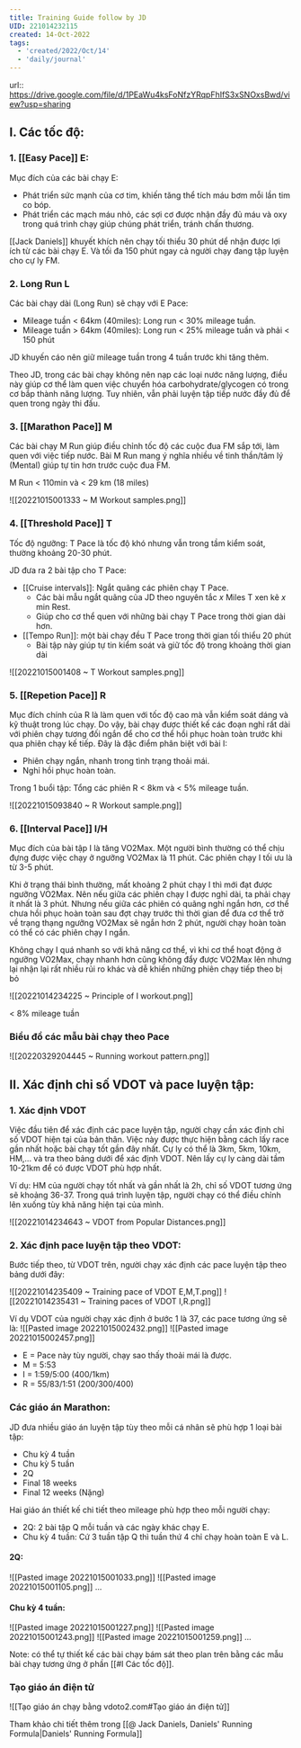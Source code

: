 ```yaml
---
title: Training Guide follow by JD
UID: 221014232115
created: 14-Oct-2022
tags:
  - 'created/2022/Oct/14'
  - 'daily/journal'
---
```

url:: https://drive.google.com/file/d/1PEaWu4ksFoNfzYRqpFhIfS3xSNOxsBwd/view?usp=sharing

## I. Các tốc độ:
### 1. [[Easy Pace]] **E**: 

Mục đích của các bài chạy E:
- Phát triển sức mạnh của cơ tim, khiến tăng thể tích máu bơm mỗi lần tim co bóp.
- Phát triển các mạch máu nhỏ, các sợi cơ được nhận đầy đủ máu và oxy trong quá trình chạy giúp chúng phát triển, tránh chấn thương.

[[Jack Daniels]] khuyết khích nên chạy tối thiểu 30 phút dể nhận được lợi ích từ các bài chạy E. Và tối đa 150 phút ngay cả người chạy đang tập luyện cho cự ly FM.

### 2. Long Run **L**
Các bài chạy dài (Long Run) sẽ chạy với E Pace: 
- Mileage tuần < 64km (40miles): Long run < 30% mileage tuần.
- Mileage tuần > 64km (40miles): Long run < 25% mileage tuần và phải < 150 phút

JD khuyến cáo nên giữ mileage tuần trong 4 tuần trước khi tăng thêm.

Theo JD, trong các bài chạy không nên nạp các loại nước năng lượng, điều này giúp cơ thể làm quen việc chuyển hóa carbohydrate/glycogen có trong cơ bắp thành năng lượng. Tuy nhiên, vẫn phải luyện tập tiếp nước đầy đủ để quen trong ngày thi đấu.

### 3. [[Marathon Pace]] **M**

Các bài chạy M Run giúp điều chỉnh tốc độ các cuộc đua FM sắp tới, làm quen với việc tiếp nước. Bài M Run mang ý nghĩa nhiều về tinh thần/tâm lý (Mental) giúp tự tin hơn trước cuộc đua FM.

M Run < 110min và < 29 km (18 miles)

![[20221015001333 ~ M Workout samples.png]]

### 4. [[Threshold Pace]] **T**

Tốc độ ngưỡng: T Pace là tốc độ khó nhưng vẫn trong tầm kiểm soát, thường khoảng 20-30 phút.

JD đưa ra 2 bài tập cho T Pace:
- [[Cruise intervals]]: Ngắt quãng các phiên chạy T Pace.
	- Các bài mẫu ngắt quãng của JD theo nguyên tắc *x* Miles T xen kẽ  *x* min Rest.
	- Giúp cho cơ thể quen với những bài chạy T Pace trong thời gian dài hơn.
- [[Tempo Run]]: một bài chạy đều T Pace trong thời gian tối thiểu 20 phút
	- Bài tập này giúp tự tin kiểm soát và giữ tốc độ trong khoảng thời gian dài

![[20221015001408 ~ T Workout samples.png]]

### 5. [[Repetion Pace]] **R**

Mục đích chính của R là làm quen với tốc độ cao mà vẫn kiểm soát dáng và kỹ thuật trong lúc chạy. Do vậy, bài chạy được thiết kế các đoạn nghỉ rất dài với phiên chạy tương đối ngắn để cho cơ thể hồi phục hoàn toàn trước khi qua phiên chạy kế tiếp. Đây là đặc điểm phân biệt với bài I:
- Phiên chạy ngắn, nhanh trong tình trạng thoải mái.
- Nghỉ hồi phục hoàn toàn.

Trong 1 buổi tập: Tổng các phiên R < 8km và < 5% mileage tuần.

![[20221015093840 ~ R Workout sample.png]]

### 6. [[Interval Pace]] **I**/**H**
Mục đích của bài tập I là tăng VO2Max. Một người bình thường có thể chịu đựng được việc chạy ở ngưỡng VO2Max là 11 phút. Các phiên chạy I tối ưu là từ 3-5 phút.

Khi ở trạng thái bình thường, mất khoảng 2 phút chạy I thì mới đạt được ngưỡng VO2Max. Nên nếu giữa các phiên chạy I được nghỉ dài, ta phải chạy ít nhất là 3 phút. Nhưng nếu giữa các phiên có quãng nghỉ ngắn hơn, cơ thể chưa hồi phục hoàn toàn sau đợt chạy trước thì thời gian để đưa cơ thể trở về trạng thạng ngưỡng VO2Max sẽ ngắn hơn 2 phút, người chạy hoàn toàn có thể có các phiên chạy I ngắn.

Không chạy I quá nhanh so với khả năng cơ thể, vì khi cơ thể hoạt động ở ngưỡng VO2Max, chạy nhanh hơn cũng không đẩy được VO2Max lên nhưng lại nhận lại rất nhiều rủi ro khác và dễ khiến những phiên chạy tiếp theo bị bỏ

![[20221014234225 ~ Principle of I workout.png]]

< 8% mileage tuần


 ### Biểu đồ các mẫu bài chạy theo Pace
![[20220329204445 ~ Running workout pattern.png]]

## II. Xác định chỉ số VDOT và pace luyện tập:
### 1. Xác định VDOT

Việc đầu tiên để xác định các pace luyện tập, người chạy cần xác định chỉ số VDOT hiện tại của bản thân. Việc này được thực hiện bằng cách lấy race gần nhất hoặc bài chạy tốt gần đây nhất. Cự ly có thể là 3km, 5km, 10km, HM,... và tra theo bảng dưới để xác định VDOT. Nên lấy cự ly càng dài tầm 10-21km để có được VDOT phù hợp nhất.

Ví dụ: HM của người chạy tốt nhất và gần nhất là 2h, chỉ số VDOT tương ứng sẽ khoảng 36-37. Trong quá trình luyện tập, người chạy có thể điều chỉnh lên xuống tùy khả năng hiện tại của mình.

![[20221014234643 ~ VDOT from Popular Distances.png]]

### 2. Xác định pace luyện tập theo VDOT:

Bước tiếp theo, từ VDOT trên, người chạy xác định các pace luyện tập theo bảng dưới đây:

![[20221014235409 ~ Training pace of VDOT E,M,T.png]]
![[20221014235431 ~ Training paces of VDOT I,R.png]]

Ví dụ VDOT của người chạy xác định ở bước 1 là 37, các pace tương ứng sẽ là:
![[Pasted image 20221015002432.png]]
![[Pasted image 20221015002457.png]]

- E  = Pace này tùy người, chạy sao thấy thoải mái là được.
- M = 5:53
- I = 1:59/5:00 (400/1km)
- R = 55/83/1:51 (200/300/400)

### Các giáo án Marathon:
JD đưa nhiều giáo án luyện tập tùy theo mỗi cá nhân sẽ phù hợp 1 loại bài tập:
- Chu kỳ 4 tuần
- Chu kỳ 5 tuần
- 2Q
- Final 18 weeks 
- Final 12 weeks (Nặng)

Hai giáo án thiết kế chi tiết theo mileage phù hợp theo mỗi người chạy:
-  2Q: 2 bài tập Q mỗi tuần và các ngày khác chạy E.
- Chu kỳ 4 tuần: Cứ 3 tuần tập Q thì tuần thứ 4 chỉ chạy hoàn toàn E và L.

#### 2Q:
![[Pasted image 20221015001033.png]]
![[Pasted image 20221015001105.png]]
...


#### Chu kỳ 4 tuần:
![[Pasted image 20221015001227.png]]
![[Pasted image 20221015001243.png]]
![[Pasted image 20221015001259.png]]
...

Note: có thể tự thiết kế các bài chạy bám sát theo plan trên bằng các mẫu bài chạy tương ứng ở phần [[#I Các tốc độ]].

### Tạo giáo án điện tử
![[Tạo giáo án chạy bằng vdoto2.com#Tạo giáo án điện tử]]

Tham khảo chi tiết thêm trong  [[@ Jack Daniels, Daniels' Running Formula|Daniels' Running Formula]]